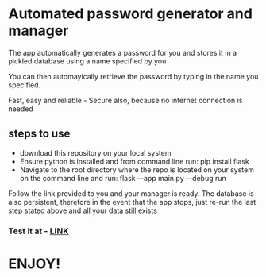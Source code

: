 # Automated password generator and manager

The app automatically generates a password for you and stores it in a pickled database using a name specified by you

You can then automayically retrieve the password by typing in the name you specified.

Fast, easy and reliable - Secure also, because no internet connection is needed 

## steps to use
* download this repository on your local system
* Ensure python is installed and from command line  run: pip install flask
* Navigate to the root directory where the repo is located on your system on the command line and run: flask --app main.py --debug run

Follow the link provided to you and your manager is ready.
The database is also persistent, therefore in the event that the app stops, just re-run the last step stated above and all your data still exists

### Test it at - [LINK](https://password-generator-three-plum.vercel.app/)


# ENJOY!
